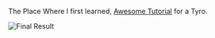 The Place Where I first learned, [Awesome Tutorial](https://www.youtube.com/watch?v=zVqczFZr124&list=PLzvRQMJ9HDiTqZmbtFisdXFxul5k0F-Q4) for a Tyro.

![Final Result](https://user-images.githubusercontent.com/30762887/52898532-2516fe80-3205-11e9-90fb-4c3564fa9d44.png)

